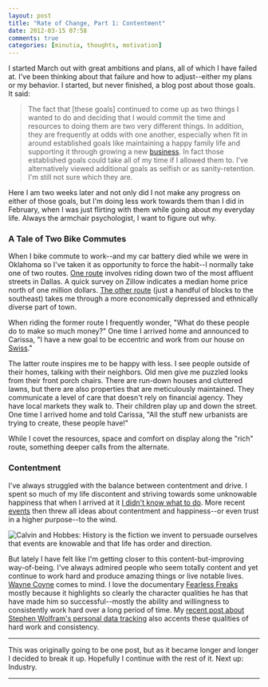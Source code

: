 ```yaml
---
layout: post
title: "Rate of Change, Part 1: Contentment"
date: 2012-03-15 07:58
comments: true
categories: [minutia, thoughts, motivation]
---
```


I started March out with great ambitions and plans, all of which I have failed at. I've been thinking about that failure and how to adjust--either my plans or my behavior. I started, but never finished, a blog post about those goals. It said:

> The fact that [these goals] continued to come up as two things I wanted to do and deciding that I would commit the time and resources to doing them are two very different things. In addition, they are frequently at odds with one another, especially when fit in around established goals like maintaining a happy family life and supporting it through growing a new [business](http://extrasauce.com). In fact those established goals could take all of my time if I allowed them to. I've alternatively viewed additional goals as selfish or as sanity-retention. I'm still not sure which they are.

Here I am two weeks later and not only did I not make any progress on either of those goals, but I'm doing less work towards them than I did in February, when I was just flirting with them while going about my everyday life. Always the armchair psychologist, I want to figure out why.

### A Tale of Two Bike Commutes

When I bike commute to work--and my car battery died while we were in Oklahoma so I've taken it as opportunity to force the habit--I normally take one of two routes. [One route](http://g.co/maps/gebdd) involves riding down two of the most affluent streets in Dallas. A quick survey on Zillow indicates a median home price north of one million dollars. [The other route](http://g.co/maps/nc74t) (just a handful of blocks to the southeast) takes me through a more economically depressed and ethnically diverse part of town.

When riding the former route I frequently wonder, "What do these people do to make so much money?" One time I arrived home and announced to Carissa, "I have a new goal to be eccentric and work from our house on [Swiss](http://en.wikipedia.org/wiki/Swiss_Avenue,_Dallas,_Texas)."

The latter route inspires me to be happy with less. I see people outside of their homes, talking with their neighbors. Old men give me puzzled looks from their front porch chairs. There are run-down houses and cluttered lawns, but there are also properties that are meticulously maintained. They communicate a level of care that doesn't rely on financial agency. They have local markets they walk to. Their children play up and down the street. One time I arrived home and told Carissa, "All the stuff new urbanists are trying to create, these people have!"

While I covet the resources, space and comfort on display along the "rich" route, something deeper calls from the alternate.

### Contentment

I've always struggled with the balance between contentment and drive. I spent so much of my life discontent and striving towards some unknowable happiness that when I arrived at it [I didn't know what to do](http://themusicgroup.org/track/what-am-i-supposed-to-do). More recent [events](http://danielsjourney.com) then threw all ideas about contentment and happiness--or even trust in a higher purpose--to the wind. 

![Calvin and Hobbes: History is the fiction we invent to persuade ourselves that events are knowable and that life has order and direction.](/files/2012/03/calvin_history.jpg)

But lately I have felt like I'm getting closer to this content-but-improving way-of-being. I've always admired people who seem totally content and yet continue to work hard and produce amazing things or live notable lives. [Wayne Coyne](http://en.wikipedia.org/wiki/Wayne_Coyne) comes to mind. I love the documentary [Fearless Freaks](http://en.wikipedia.org/wiki/The_Fearless_Freaks) mostly because it highlights so clearly the character qualities he has that have made him so successful--mostly the ability and willingness to consistently work hard over a long period of time. My [recent post about Stephen Wolfram's personal data tracking]({{site.baseurl}}/2012/03/10/stephen-wolfram-the-personal-analytics-of-my-life/) also accents these qualities of hard work and consistency.

--- 

This was originally going to be one post, but as it became longer and longer I decided to break it up. Hopefully I continue with the rest of it. Next up: Industry.

---
